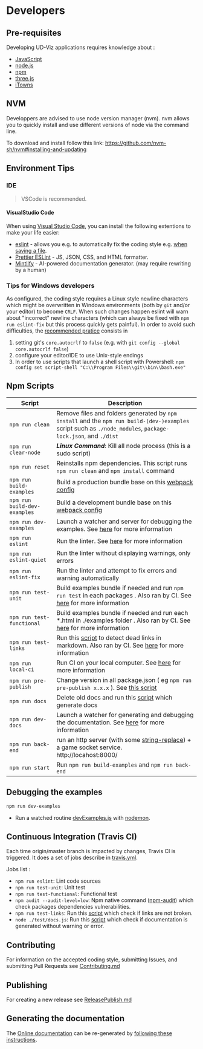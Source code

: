 # Developers

## Pre-requisites

Developing UD-Viz applications requires knowledge about :

- [JavaScript](https://developer.mozilla.org/en-US/docs/Web/javascript)
- [node.js](https://en.wikipedia.org/wiki/Node.js)
- [npm](https://en.wikipedia.org/wiki/Npm_(software))
- [three.js](https://threejs.org/)
- [iTowns](http://www.itowns-project.org)

## NVM

Developpers are advised to use node version manager (nvm). nvm allows you to quickly install and use different versions of node via the command line.

To download and install follow this link: https://github.com/nvm-sh/nvm#installing-and-updating

## Environment Tips

### IDE

> VSCode is recommended.

#### VisualStudio Code

When using [Visual Studio Code](https://code.visualstudio.com/), you can install the following extentions to make your life easier:

- [eslint](https://www.digitalocean.com/community/tutorials/linting-and-formatting-with-eslint-in-vs-code) - allows you e.g. to automatically fix the coding style e.g. [when saving a file](https://www.digitalocean.com/community/tutorials/linting-and-formatting-with-eslint-in-vs-code).
- [Prettier ESLint](https://marketplace.visualstudio.com/items?itemName=rvest.vs-code-prettier-eslint) - JS, JSON, CSS, and HTML formatter.
- [Mintlify](https://marketplace.visualstudio.com/items?itemName=mintlify.document) - AI-powered documentation generator. (may require rewriting by a human)

### Tips for Windows developers

As configured, the coding style requires a Linux style newline characters which might be overwritten in Windows environments
(both by `git` and/or your editor) to become `CRLF`. When such changes happen eslint will warn about "incorrect" newline characters
(which can always be fixed with `npm run eslint-fix` but this process quickly gets painful).
In order to avoid such difficulties, the [recommended pratice](https://stackoverflow.com/questions/1967370/git-replacing-lf-with-crlf)
consists in

1. setting git's `core.autocrlf` to `false` (e.g. with `git config --global core.autocrlf false`)
2. configure your editor/IDE to use Unix-style endings
3. In order to use scripts that launch a shell script with Powershell: `npm config set script-shell "C:\\Program Files\\git\\bin\\bash.exe"`

## Npm Scripts

| Script                      | Description                                                                                                                                                                                                                                                                                                                                                      |
| --------------------------- | ---------------------------------------------------------------------------------------------------------------------------------------------------------------------------------------------------------------------------------------------------------------------------------------------------------------------------------------------------------------- |
| `npm run clean`             | Remove files and folders generated by `npm install` and the `npm run build-(dev-)examples` script such as `./node_modules`, `package-lock.json`, and `./dist`                                                                                                                                                                                                                 |
| `npm run clear-node`        | ***Linux Command***: Kill all node process (this is a sudo script)                                                                                                                                                                                                                                                                                               |
| `npm run reset`             | Reinstalls npm dependencies. This script runs `npm run clean` and `npm install` command                                                                                                                                                                                                                                                                          |
| `npm run build-examples`      | Build a production bundle base on this [webpack config](../../webpack.config.js)                                                                                                                                                                                                                                                   |
| `npm run build-dev-examples`      | Build a development bundle base on this [webpack config](../../webpack.config.js)                                                                                                                                                                                                                                                   |
| `npm run dev-examples`    | Launch a watcher and server for debugging the examples. See [here](#debugging-the-examples) for more information                                                                                                                                                                                                                                                 |
| `npm run eslint`            | Run the linter. See [here](./Contributing.md#coding-style-linter) for more information                                                                                                                                                                                                                                                                           |
| `npm run eslint-quiet`      | Run the linter without displaying warnings, only errors                                                                                                                                                                                                                                                                                                          |
| `npm run eslint-fix`        | Run the linter and attempt to fix errors and warning automatically                                                                                                                                                                                                                                                                                               |
| `npm run test-unit`       | Build examples bundle if needed and run `npm run test` in each packages                                                                                                                           . Also ran by CI. See [here](#continuous-integration-travis-ci) for more information |
| `npm run test-functional`       | Build examples bundle if needed and run each *.html in ./examples folder                                                                                                                           . Also ran by CI. See [here](#continuous-integration-travis-ci) for more information |
| `npm run test-links`    | Run this [script](../../test//links.js) to detect dead links in markdown. Also ran by CI. See [here](#continuous-integration-travis-ci) for more information                                                                                                                                                                                              |
| `npm run local-ci`          | Run CI on your local computer. See [here](#continuous-integration-travis-ci) for more information                                                                                                                                                                                                                                                                |
| `npm run pre-publish`       | Change version in all package.json ( eg `npm run pre-publish x.x.x` ). See [this script](../../bin/prePublish.js)                                                                                                                                                                                                                                                |
| `npm run docs`              | Delete old docs and run this [script](../../bin/generateJsDoc.js) which generate docs                                                                                                                                                                                                                                                                  |
| `npm run dev-docs`          | Launch a watcher for generating and debugging the documentation. See [here](../../Readme.md) for more information                                                                                                                                                                                                                                                |
| `npm run back-end` | run an http server (with some [string-replace](https://www.npmjs.com/package/string-replace-middleware))  + a game socket service. <br>http://locahost:8000/                                                                                                                                                                                                     |
| `npm run start`             | Run `npm run build-examples` and `npm run back-end`                                                                                                                                                                                                                                                                                                      |

## Debugging the examples

```bash
npm run dev-examples
```

- Run a watched routine [devExamples.js](../../bin/devExamples.js) with [nodemon](https://www.npmjs.com/package/nodemon).

## Continuous Integration (Travis CI)

Each time origin/master branch is impacted by changes, Travis CI is triggered. It does a set of jobs describe in [travis.yml](../../.travis.yml).

Jobs list :

- `npm run eslint`: Lint code sources
- `npm run test-unit`: Unit test
- `npm run test-functional`: Functional test
- `npm audit --audit-level=low`: Npm native command ([npm-audit](https://docs.npmjs.com/cli/v6/commands/npm-audit)) which check packages dependencies vulnerabilities.
- `npm run test-links`: Run this [script](../../test/links.js) which check if links are not broken.
- `node ./test/docs.js`: Run this [script](../../test/docs.js) which check if documentation is generated without warning or error.

## Contributing

For information on the accepted coding style, submitting Issues, and submitting Pull Requests see [Contributing.md](./Contributing.md)

## Publishing

For creating a new release see [ReleasePublish.md](./ReleasePublish.md)

## Generating the documentation

The [Online documentation](https://vcityteam.github.io/UD-Viz/html/index.html)
can be re-generated by [following these instructions](../../Readme.md).
